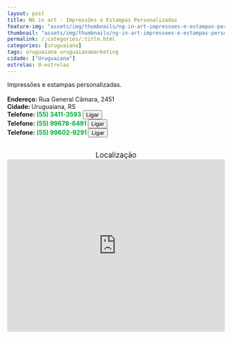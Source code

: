 ```yaml
---
layout: post
title: NG in art - Impressões e Estampas Personalizadas
feature-img: "assets/img/thumbnails/ng-in-art-impressoes-e-estampas-personalizadas.png"
thumbnail: "assets/img/thumbnails/ng-in-art-impressoes-e-estampas-personalizadas.png"
permalink: /:categories/:title.html
categories: [uruguaiana]
tags: uruguaiana uruguaianamarketing
cidade: ["Uruguaiana"]
estrelas: 0-estrelas
---
```

Impressões e estampas personalizadas.<!-- more --><br/>
<br/>
<b>Endereço: </b>Rua General Câmara, 2451<br />
<b>Cidade: </b>Uruguaiana, RS<br />
<b>Telefone: <span style="color: #00ab3a;">(55) 3411-3593</span> <a href="tel:5534113593"><button class="ligar">Ligar</button></a></b><br />
<b>Telefone: <span style="color: #00ab3a;">(55) 99678-6491</span> <a href="tel:55996786491"><button class="ligar">Ligar</button></a></b><br />
<b>Telefone: <span style="color: #00ab3a;">(55) 99602-9291</span> <a href="tel:55996029291"><button class="ligar">Ligar</button></a></b><br />
<br />
<div style="font-size: larger; text-align: center;">
Localização</div>
<iframe src="https://www.google.com/maps/embed?pb=!1m18!1m12!1m3!1d3463.564518398952!2d-57.08522378489161!3d-29.76131408198623!2m3!1f0!2f0!3f0!3m2!1i1024!2i768!4f13.1!3m3!1m2!1s0x94535b4121f9af3d%3A0xe12b3ca836692fcb!2sR.+Gen.+C%C3%A2mara%2C+2451+-+Centro%2C+Uruguaiana+-+RS%2C+97500-281!5e0!3m2!1spt-BR!2sbr!4v1524941022725" width="100%" height="400" frameborder="0" style="border:0" allowfullscreen></iframe>
